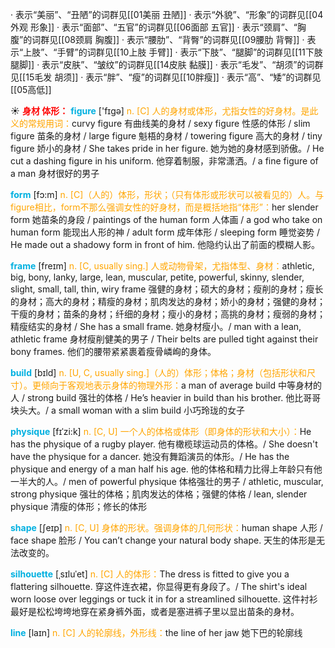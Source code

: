 · 表示“美丽”、“丑陋”的词群见[[01美丽 丑陋]]
· 表示“外貌”、“形象”的词群见[[04外观 形象]]
· 表示“面部”、“五官”的词群见[[06面部 五官]]
· 表示“颈肩”、“胸腹”的词群见[[08颈肩 胸腹]]
· 表示“腰肋”、“背臀”的词群见[[09腰肋 背臀]]
· 表示“上肢”、“手臂”的词群见[[10上肢 手臂]]
· 表示“下肢”、“腿脚”的词群见[[11下肢 腿脚]]
· 表示“皮肤”、“皱纹”的词群见[[14皮肤 黏膜]]
· 表示“毛发”、“胡须”的词群见[[15毛发 胡须]]
· 表示“胖”、“瘦”的词群见[[10胖瘦]]
· 表示“高”、“矮”的词群见[[05高低]]

☀ <font color="red">**身材 体形：**</font>
<font color="sky blue">**figure**</font> ['fɪɡə] 
<font color="orange">n. [C] 人的身材或体形，尤指女性的好身材。是此义的常规用词：</font>curvy figure 有曲线美的身材 / sexy figure 性感的体形 / slim figure 苗条的身材 / large figure 魁梧的身材 / towering figure 高大的身材 / tiny figure 娇小的身材 / She takes pride in her figure. 她为她的身材感到骄傲。/ He cut a dashing figure in his uniform. 他穿着制服，非常潇洒。/ a fine figure of a man 身材很好的男子

<font color="sky blue">**form**</font> [fɔ:m] 
<font color="orange">n. [C]（人的）体形，形状；（只有体形或形状可以被看见的）人。与figure相比，form不那么强调女性的好身材，而是概括地指“体形”：</font>her slender form 她苗条的身段 / paintings of the human form 人体画 / a god who take on human form 能现出人形的神 / adult form 成年体形 / sleeping form 睡觉姿势 / He made out a shadowy form in front of him. 他隐约认出了前面的模糊人影。
           
<font color="sky blue">**frame**</font> [freɪm]
<font color="orange">n. [C, usually sing.] 人或动物骨架，尤指体型、身材：</font>athletic, big, bony, lanky, large, lean, muscular, petite, powerful, skinny, slender, slight, small, tall, thin, wiry frame 强健的身材；硕大的身材；瘦削的身材；瘦长的身材；高大的身材；精瘦的身材；肌肉发达的身材；娇小的身材；强健的身材；干瘦的身材；苗条的身材；纤细的身材；瘦小的身材；高挑的身材；瘦弱的身材；精瘦结实的身材 / She has a small frame. 她身材瘦小。/ man with a lean, athletic frame 身材瘦削健美的男子 / Their belts are pulled tight against their bony frames. 他们的腰带紧紧裹着瘦骨嶙峋的身体。

<font color="sky blue">**build**</font> [bɪld] 
<font color="orange">n. [U, C, usually sing.]（人的）体形；体格；身材（包括形状和尺寸）。更倾向于客观地表示身体的物理外形：</font>a man of average build 中等身材的人 / strong build 强壮的体格 / He’s heavier in build than his brother. 他比哥哥块头大。/ a small woman with a slim build 小巧玲珑的女子
           
<font color="sky blue">**physique**</font> [fɪˈzi:k]
<font color="orange">n. [C, U] 一个人的体格或体形（即身体的形状和大小）：</font>He has the physique of a rugby player. 他有橄榄球运动员的体格。/ She doesn't have the physique for a dancer. 她没有舞蹈演员的体形。/ He has the physique and energy of a man half his age. 他的体格和精力比得上年龄只有他一半大的人。/ men of powerful physique 体格强壮的男子 / athletic, muscular, strong physique 强壮的体格；肌肉发达的体格；强健的体格 / lean, slender physique 清瘦的体形；修长的体形

<font color="sky blue">**shape**</font> [ʃeɪp] 
<font color="orange">n. [C, U] 身体的形状。强调身体的几何形状：</font>human shape 人形 / face shape 脸形 / You can’t change your natural body shape. 天生的体形是无法改变的。
           
<font color="sky blue">**silhouette**</font> [ˌsɪluˈet]
<font color="orange">n. [C] 人的体形：</font>The dress is fitted to give you a flattering silhouette. 穿这件连衣裙，你显得更有身段了。/ The shirt's ideal worn loose over leggings or tuck it in for a streamlined silhouette. 这件衬衫最好是松松垮垮地穿在紧身裤外面，或者是塞进裤子里以显出苗条的身材。

<font color="sky blue">**line**</font> [laɪn] 
<font color="orange">n. [C] 人的轮廓线，外形线：</font>the line of her jaw 她下巴的轮廓线

